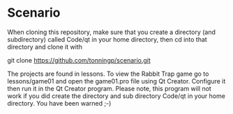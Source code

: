 # Scenario

When cloning this repository, make sure that you create a directory (and subdirectory) called Code/qt in your home directory, then cd into that directory and clone it with 

git clone https://github.com/tonningp/scenario.git

The projects are found in lessons.  To view the Rabbit Trap game go to lessons/game01 and open the game01.pro file using Qt Creator.  Configure it then run it in the Qt Creator program.  Please note, this program will not work if you did create the directory and sub directory Code/qt in your home directory.  You have been warned ;-)
